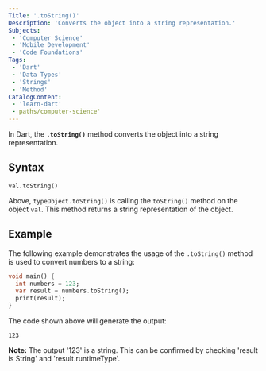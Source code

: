 ```yaml
---
Title: '.toString()'
Description: 'Converts the object into a string representation.'
Subjects:
 - 'Computer Science'
 - 'Mobile Development'
 - 'Code Foundations'
Tags:
 - 'Dart'
 - 'Data Types'
 - 'Strings'
 - 'Method'
CatalogContent:
 - 'learn-dart'
 - paths/computer-science'
---
```


In Dart, the **`.toString()`** method converts the object into a string representation.

## Syntax

```pseudo
val.toString()
```

Above, `typeObject.toString()` is calling the `toString()` method on the object `val`. This method returns a string representation of the object.

## Example

The following example demonstrates the usage of the `.toString()` method is used to convert numbers to a string:

```dart
void main() {
  int numbers = 123;
  var result = numbers.toString();
  print(result);
}
```

The code shown above will generate the output:

```shell
123
```

**Note:** The output '123' is a string. This can be confirmed by checking 'result is String' and 'result.runtimeType'.
